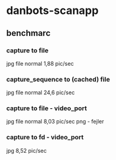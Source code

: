 # danbots-scanapp

## benchmarc

### capture to file
jpg file normal  1,88 pic/sec

### capture_sequence to (cached) file
jpg file normal  24,6 pic/sec

### capture to file - video_port
jpg file normal  8,03 pic/sec
png - fejler

### capture to fd - video_port

jpg 8,52 pic/sec
